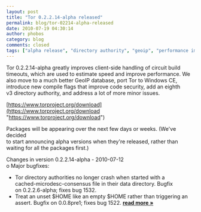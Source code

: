 ```yaml
---
layout: post
title: "Tor 0.2.2.14-alpha released"
permalink: blog/tor-02214-alpha-released
date: 2010-07-19 04:30:14
author: phobos
category: blog
comments: closed
tags: ["alpha release", "directory authority", "geoip", "performance improvements"]
---
```


Tor 0.2.2.14-alpha greatly improves client-side handling of circuit build  
 timeouts, which are used to estimate speed and improve performance. We  
 also move to a much better GeoIP database, port Tor to Windows CE,  
 introduce new compile flags that improve code security, add an eighth  
 v3 directory authority, and address a lot of more minor issues.

[https://www.torproject.org/download](https://www.torproject.org/download "https://www.torproject.org/download")

Packages will be appearing over the next few days or weeks. (We've decided  
 to start announcing alpha versions when they're released, rather than  
 waiting for all the packages first.)

Changes in version 0.2.2.14-alpha - 2010-07-12  
 o Major bugfixes:  
 - Tor directory authorities no longer crash when started with a  
 cached-microdesc-consensus file in their data directory. Bugfix  
 on 0.2.2.6-alpha; fixes bug 1532.  
 - Treat an unset \$HOME like an empty \$HOME rather than triggering an  
 assert. Bugfix on 0.0.8pre1; fixes bug 1522. [**read more »**](https://blog.torproject.org/blog/tor-02214-alpha-released)
